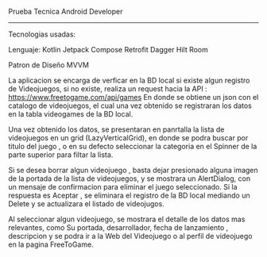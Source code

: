 Prueba Tecnica Android Developer
******************************

Tecnologias usadas:

Lenguaje: Kotlin
Jetpack Compose
Retrofit
Dagger Hilt
Room

Patron de Diseño
MVVM


La aplicacion se encarga de verficar en la BD local si existe algun registro de Videojuegos, si no existe, realiza un request hacia la API : https://www.freetogame.com/api/games
En donde se obtiene un json con el catalogo de videojuegos, el cual una vez obtenido se registraran los datos en la tabla videogames de la BD local.

Una vez obtenido los datos, se presentaran en panrtalla la lista de videojuegos en un grid (LazyVerticalGrid), en donde se podra buscar por titulo del juego , o en su defecto seleccionar
la categoria en el Spinner de la parte superior para filtar la lista.

Si se desea borrar algun videojuego , basta dejar presionado alguna imagen de la portada de la lista de videojuegos, y se mostrara un AlertDialog, con un mensaje de confirmacion para eliminar el juego seleccionado.
Si la respuesta es Aceptar , se eliminara el registro de la BD local mediando un Delete y se actualizara el listado de videojugos.

Al seleccionar algun videojuego, se mostrara el detalle de los datos mas relevantes, como Su portada, desarrollador, fecha de lanzamiento , descripcion y se podra ir a la Web del Videojuego o al perfil de videojuego
en la pagina FreeToGame.




